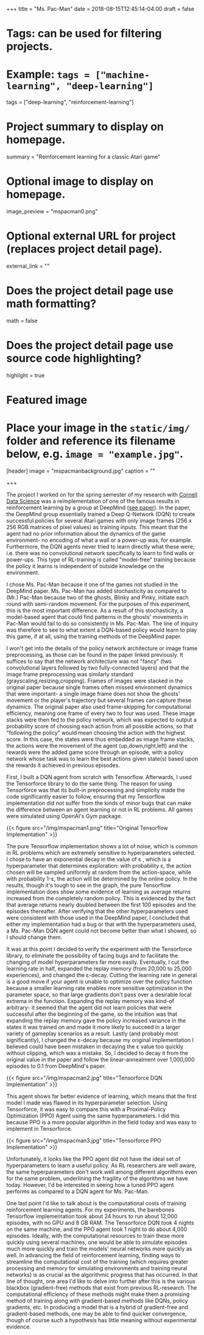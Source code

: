 +++
title = "Ms. Pac-Man"
date = 2018-08-15T12:45:14-04:00
draft = false

# Tags: can be used for filtering projects.
# Example: `tags = ["machine-learning", "deep-learning"]`
tags = ["deep-learning", "reinforcement-learning"]

# Project summary to display on homepage.
summary = "Reinforcement learning for a classic Atari game"

# Optional image to display on homepage.
image_preview = "mspacman0.png"

# Optional external URL for project (replaces project detail page).
external_link = ""

# Does the project detail page use math formatting?
math = false

# Does the project detail page use source code highlighting?
highlight = true

# Featured image
# Place your image in the `static/img/` folder and reference its filename below, e.g. `image = "example.jpg"`.
[header]
image = "mspacmanbackground.jpg"
caption = ""

+++

The project I worked on for the spring semester of my research with [Cornell Data Science](https://cornelldata.science/) was a reimplementation of one of the famous results in reinforcement learning by a group at DeepMind ([see paper](https://www.cs.toronto.edu/~vmnih/docs/dqn.pdf)). In the paper, the DeepMind group essentially trained a Deep Q-Network (DQN) to create successful policies for several Atari games with only image frames (256 x 256 RGB matrices of pixel values) as training inputs. This meant that the agent had no prior information about the dynamics of the game environment- no encoding of what a wall or a power-up was, for example. Furthermore, the DQN agents never tried to learn directly what these were; i.e. there was no convolutional network specifically to learn to find walls or power-ups. This type of RL-training is called "model-free" training because the policy it learns is independent of outside knowledge on the environment.

I chose Ms. Pac-Man because it one of the games not studied in the DeepMind paper. Ms. Pac-Man has added stochasticity as compared to (Mr.) Pac-Man because two of the ghosts, Blinky and Pinky, initiate each round with semi-random movement. For the purposes of this experiment, this is the most important difference. As a result of this stochasticity, a model-based agent that could find patterns in the ghosts' movements in Pac-Man would fail to do so consistently in Ms. Pac-Man. The line of inquiry was therefore to see to what extent a DQN-based policy would learn to play this game, if at all, using the training methods of the DeepMind paper.


I won't get into the details of the policy network architecture or image frame preprocessing, as those can be found in the paper linked previously. It suffices to say that the network architecture was not "fancy" (two convolutional layers followed by two fully-connected layers) and that the image frame preprocessing was similarly standard (grayscaling,resizing,cropping). Frames of images were stacked in the original paper because single frames often missed environment dynamics that were important- a single image frame does not show the ghosts' movement or the player's trajectory but several frames can capture these dynamics. The original paper also used frame-skipping for computational efficiency, meaning one frame of every two to four was used. These image stacks were then fed to the policy network, which was expected to output a probability score of choosing each action from all possible actions, so that "following the policy" would mean choosing the action with the highest score. In this case, the states were thus embedded as image frame stacks, the actions were the movement of the agent (up,down,right,left) and the rewards were the added game score through an episode, with a policy network whose task was to learn the best actions given state(s) based upon the rewards it achieved in previous episodes.


First, I built a DQN agent from scratch with Tensorflow. Afterwards, I used the Tensorforce library to do the same thing. The reason for using Tensorforce was that its built-in preprocessing and simplicity made the code significantly easier to follow, ensuring that my Tensorflow implementation did not suffer from the kinds of minor bugs that can make the difference between an agent learning or not in RL problems. All games were simulated using OpenAI's Gym package.


{{< figure src="/img/mspacman1.png" title="Original Tensorflow Implementation" >}}




The pure Tensorflow implementation shows a lot of noise, which is common in RL problems which are extremely sensitive to hyperparameters selected. I chose to have an exponential decay in the value of ε , which is a hyperparameter that determines exploration: with probability ε, the action chosen will be sampled uniformly at random from the action-space, while with probability 1-ε, the action will be determined by the online policy. In the results, though it's tough to see in the graph, the pure Tensorflow implementation does show some evidence of learning as average returns increased from the completely random policy. This is evidenced by the fact that average returns nearly doubled between the first 100 episodes and the episodes thereafter. After verifying that the other hyperparameters used were consistent with those used in the DeepMind paper, I concluded that either my implementation had a bug or that with the hyperparameters used, a Ms. Pac-Man DQN agent could not become better than what I showed, so I should change them.

It was at this point I decided to verify the experiment with the Tensorforce library, to eliminate the possibility of facing bugs and to facilitate the changing of model hyperparameters far more easily. Eventually, I cut the learning rate in half, expanded the replay memory (from 20,000 to 25,000 experiences), and changed the  ε-decay. Cutting the learning rate in general is a good move if your agent is unable to optimize over the policy function because a smaller learning rate enables more sensitive optimization in the parameter space, so that large gradients don't pass over a desirable local extrema in the function. Expanding the replay memory was kind-of arbitrary- it seemed that the agent did not learn policies that were successful after the beginning of the game, so the intuition was that expanding the replay memory gave the policy increased variance in the states it was trained on and made it more likely to succeed in a larger variety of gameplay scenarios as a result. Lastly (and probably most significantly), I changed the  ε-decay because my original implementation I believed could have been mistaken in decaying the ε value too quickly without clipping, which was a mistake. So, I decided to decay it from the original value in the paper and follow the linear-annealment over 1,000,000 episodes to 0.1 from DeepMind's paper.


{{< figure src="/img/mspacman2.jpg" title="Tensorforce DQN Implementation" >}}


This agent shows far better evidence of learning, which means that the first model I made was flawed in its hyperparameter selection. Using Tensorforce, it was easy to compare this with a Proximal-Policy Optimization (PPO) Agent using the same hyperparameters. I did this because PPO is a more popular algorithm in the field today and was easy to implement in Tensorforce.

{{< figure src="/img/mspacman3.jpg" title="Tensorforce PPO Implementation" >}}


Unfortunately, it looks like the PPO agent did not have the ideal set of hyperparameters to learn a useful policy. As RL researchers are well aware, the same hyperparameters don't work well among different algorithms even for the same problem, underlining the fragility of the algorithms we have today. However, I'd be interested in seeing how a tuned PPO agent performs as compared to a DQN agent for Ms. Pac-Man.  


One last point I'd like to talk about is the computational costs of training reinforcement learning agents. For my experiments, the barebones Tensorflow implementation took about 24 hours to run about 12,000 episodes, with no GPU and 8 GB RAM. The Tensorforce DQN took 4 nights on the same machine, and the PPO agent took 1 night to do about 4,000 episodes. Ideally, with the computational resources to train these more quickly using several machines, one would be able to simulate episodes much more quickly and train the models' neural networks more quickly as well. In advancing the field of reinforcement learning, finding ways to streamline the computational cost of the training (which requires greater processing and memory for simulating environments and training neural networks) is as crucial as the algorithmic progress that has occurred. In that line of thought, one area I'd like to delve into further after this is the various blackbox (gradient-free) methods that exist from previous RL-research. The computational efficiency of these methods might make them a promising method of training along with gradient-based methods like DQNs, policy gradients, etc. In producing a model that is a hybrid of gradient-free and gradient-based methods, one may be able to find quicker convergence, though of course such a hypothesis has little meaning without experimental evidence.

